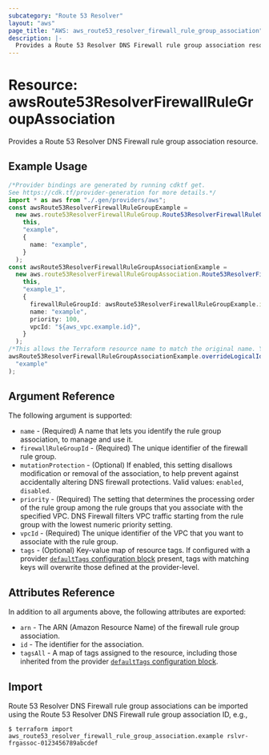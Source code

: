 ```yaml
---
subcategory: "Route 53 Resolver"
layout: "aws"
page_title: "AWS: aws_route53_resolver_firewall_rule_group_association"
description: |-
  Provides a Route 53 Resolver DNS Firewall rule group association resource.
---
```


# Resource: awsRoute53ResolverFirewallRuleGroupAssociation

Provides a Route 53 Resolver DNS Firewall rule group association resource.

## Example Usage

```typescript
/*Provider bindings are generated by running cdktf get.
See https://cdk.tf/provider-generation for more details.*/
import * as aws from "./.gen/providers/aws";
const awsRoute53ResolverFirewallRuleGroupExample =
  new aws.route53ResolverFirewallRuleGroup.Route53ResolverFirewallRuleGroup(
    this,
    "example",
    {
      name: "example",
    }
  );
const awsRoute53ResolverFirewallRuleGroupAssociationExample =
  new aws.route53ResolverFirewallRuleGroupAssociation.Route53ResolverFirewallRuleGroupAssociation(
    this,
    "example_1",
    {
      firewallRuleGroupId: awsRoute53ResolverFirewallRuleGroupExample.id,
      name: "example",
      priority: 100,
      vpcId: "${aws_vpc.example.id}",
    }
  );
/*This allows the Terraform resource name to match the original name. You can remove the call if you don't need them to match.*/
awsRoute53ResolverFirewallRuleGroupAssociationExample.overrideLogicalId(
  "example"
);

```

## Argument Reference

The following argument is supported:

* `name` - (Required) A name that lets you identify the rule group association, to manage and use it.
* `firewallRuleGroupId` - (Required) The unique identifier of the firewall rule group.
* `mutationProtection` - (Optional) If enabled, this setting disallows modification or removal of the association, to help prevent against accidentally altering DNS firewall protections. Valid values: `enabled`, `disabled`.
* `priority` - (Required) The setting that determines the processing order of the rule group among the rule groups that you associate with the specified VPC. DNS Firewall filters VPC traffic starting from the rule group with the lowest numeric priority setting.
* `vpcId` - (Required) The unique identifier of the VPC that you want to associate with the rule group.
* `tags` - (Optional) Key-value map of resource tags. If configured with a provider [`defaultTags` configuration block](https://registry.terraform.io/providers/hashicorp/aws/latest/docs#default_tags-configuration-block) present, tags with matching keys will overwrite those defined at the provider-level.

## Attributes Reference

In addition to all arguments above, the following attributes are exported:

* `arn` - The ARN (Amazon Resource Name) of the firewall rule group association.
* `id` - The identifier for the association.
* `tagsAll` - A map of tags assigned to the resource, including those inherited from the provider [`defaultTags` configuration block](https://registry.terraform.io/providers/hashicorp/aws/latest/docs#default_tags-configuration-block).

## Import

Route 53 Resolver DNS Firewall rule group associations can be imported using the Route 53 Resolver DNS Firewall rule group association ID, e.g.,

```console
$ terraform import aws_route53_resolver_firewall_rule_group_association.example rslvr-frgassoc-0123456789abcdef
```
